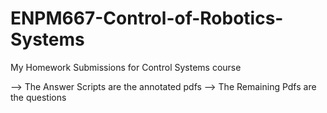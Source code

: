 # ENPM667-Control-of-Robotics-Systems
My Homework Submissions for Control Systems course

--> The Answer Scripts are the annotated pdfs
--> The Remaining Pdfs are the questions
